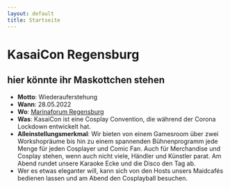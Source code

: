 ```yaml
---
layout: default
title: Startseite
---
```


# KasaiCon Regensburg

## hier könnte ihr Maskottchen stehen

- **Motto**: Wiederauferstehung 
- **Wann**: 28.05.2022 
- **Wo**: [Marinaforum Regensburg](https://marinaforum.de/)
- **Was**: KasaiCon ist eine Cosplay Convention, die während der Corona Lockdown entwickelt hat.
- **Alleinstellungsmerkmal**: Wir bieten von einem Gamesroom über zwei Workshopräume bis hin zu einem spannenden Bühnenprogramm jede Menge für jeden Cosplayer und Comic Fan. Auch für Merchandise und Cosplay stehen, wenn auch nicht viele, Händler und Künstler parat. Am Abend rundet unsere Karaoke Ecke und die Disco den Tag ab. 
- Wer es etwas eleganter will, kann sich von den Hosts unsers Maidcafés bedienen lassen und am Abend den Cosplayball besuchen.
